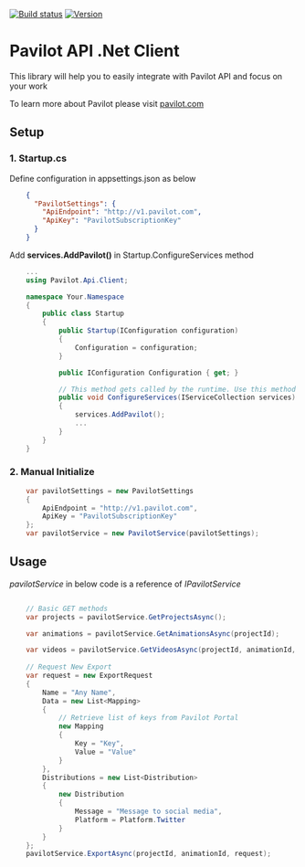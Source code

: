 
[![Build status](https://dissperltd.visualstudio.com/Pavilot/_apis/build/status/pavilot-dotnet-client-library)](https://dissperltd.visualstudio.com/Pavilot/_build/latest?definitionId=30)
[![Version](https://img.shields.io/nuget/v/Pavilot.Api.Client.svg?style=flat)](https://www.nuget.org/packages/Pavilot.Api.Client)

# Pavilot API .Net Client

This library will help you to easily integrate with Pavilot API and focus on your work

To learn more about Pavilot please visit [pavilot.com](https://pavilot.com)

## Setup

### 1. Startup.cs 

Define configuration in appsettings.json as below

```json
    {
      "PavilotSettings": {
        "ApiEndpoint": "http://v1.pavilot.com",
        "ApiKey": "PavilotSubscriptionKey"
      }
    }
```

Add **services.AddPavilot()** in Startup.ConfigureServices method

```csharp
    ...
    using Pavilot.Api.Client;

    namespace Your.Namespace
    {
        public class Startup
        {
            public Startup(IConfiguration configuration)
            {
                Configuration = configuration;
            }

            public IConfiguration Configuration { get; }

            // This method gets called by the runtime. Use this method to add services to the container.
            public void ConfigureServices(IServiceCollection services)
            {
                services.AddPavilot();
                ...
            }
        }
    }
```

### 2. Manual Initialize 

```csharp
    var pavilotSettings = new PavilotSettings
    {
        ApiEndpoint = "http://v1.pavilot.com",
        ApiKey = "PavilotSubscriptionKey"
    };
    var pavilotService = new PavilotService(pavilotSettings);
```

## Usage

*pavilotService* in below code is a reference of *IPavilotService*

```csharp

    // Basic GET methods
    var projects = pavilotService.GetProjectsAsync();

    var animations = pavilotService.GetAnimationsAsync(projectId);

    var videos = pavilotService.GetVideosAsync(projectId, animationId, page: 0);
    
    // Request New Export
    var request = new ExportRequest
    {
        Name = "Any Name",
        Data = new List<Mapping>
        {
            // Retrieve list of keys from Pavilot Portal
            new Mapping
            {
                Key = "Key",
                Value = "Value"
            }
        },
        Distributions = new List<Distribution>
        {
            new Distribution
            {
                Message = "Message to social media",
                Platform = Platform.Twitter
            }
        }
    };
    pavilotService.ExportAsync(projectId, animationId, request);
```


